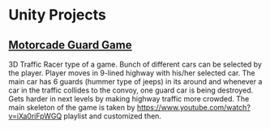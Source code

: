 


# Unity Projects

## [Motorcade Guard Game](https://github.com/ataberkpazarr/Motorcade-Guard-Unity-Project) 

3D Traffic Racer type of a game. Bunch of different cars can be selected by the 
player. Player moves in 9-lined highway with his/her selected car. The main car has 6 guards (hummer type of 
jeeps) in its around and whenever a car in the traffic collides to the convoy, one guard car is being destroyed. Gets
harder in next levels by making highway traffic more crowded. The main skeleton of the game is taken by 
https://www.youtube.com/watch?v=iXa0riFpWGQ playlist and customized then.
